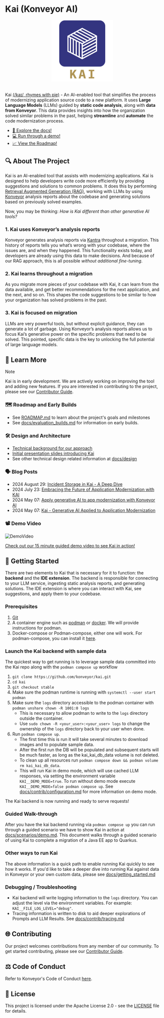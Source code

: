 # Kai (Konveyor AI)

<!-- trunk-ignore-begin -->
<div align="center">
  <a href="https://github.com/konveyor/kai">
    <img src="docs/images/kai_logo.png" alt="KAI Logo" width="200" height="200">
  </a>
</div>
<!-- trunk-ignore-emd -->

<br>

Kai [(/kaɪ/, rhymes with pie)](https://www.howtopronounce.com/ka%C3%AC-4) - An
AI-enabled tool that simplifies the process of modernizing application source
code to a new platform. It uses **Large Language Models** (LLMs) guided by
**static code analysis**, along with **data from Konveyor**. This data provides
insights into how the organization solved similar problems in the past, helping
**streamline** and **automate** the code modernization process.

- [📖 Explore the docs!](/docs)
- [💻 Run through a demo!](/docs/scenarios/demo.md)
- [📈 View the Roadmap!](ROADMAP.md)

## 🔍 About The Project

Kai is an AI-enabled tool that assists with modernizing applications. Kai is
designed to help developers write code more efficiently by providing suggestions
and solutions to common problems. It does this by performing [Retrieval
Augmented Generation (RAG)](https://arxiv.org/abs/2005.11401), working with LLMs
by using [Konveyor](https://github.com/konveyor) analysis reports about the
codebase and generating solutions based on previously solved examples.

Now, you may be thinking: _How is Kai different than other generative AI tools?_

### 1. Kai uses Konveyor’s analysis reports

Konveyor generates analysis reports via
[Kantra](https://github.com/konveyor/kantra) throughout a migration. This
history of reports tells you what’s wrong with your codebase, where the issues
are, and when they happened. This functionality exists today, and developers are
already using this data to make decisions. And because of our RAG approach, this
is all possible _without additional fine-tuning_.

### 2. Kai learns throughout a migration

As you migrate more pieces of your
codebase with Kai, it can learn from the data available, and get better
recommendations for the next application, and the next, and so on. This shapes
the code suggestions to be similar to how your organization has solved problems
in the past.

### 3. Kai is focused on migration

LLMs are very powerful tools, but without explicit guidance, they can generate a
lot of garbage. Using Konveyor’s analysis reports allows us to focus Kai’s
generative power on the specific problems that need to be solved. This pointed,
specific data is the key to unlocking the full potential of large language
models.

## 🏫 Learn More

> [!NOTE]
>
> Kai is in early development. We are actively working on improving the tool and
> adding new features. If you are interested in contributing to the project,
> please see our [Contributor Guide](CONTRIBUTING.md).

### 🗺️ Roadmap and Early Builds

- See [ROADMAP.md](ROADMAP.md) to learn about the project's goals and milestones
- See [docs/evaluation_builds.md](docs/evaluation_builds.md) for information on
  early builds.

### 🛠️ Design and Architecture

- [Technical background for our approach](docs/design/technical_background.md)
- [Initial presentation slides introducing
  Kai](https://docs.google.com/presentation/d/1awMdp5hHC6L4Xc_uY6Kj4XiskAArDGPhyQRBI6GJUAo/)
- See other technical design related information at [docs/design](docs/design)

### 🗣️ Blog Posts

- 2024 August 29: [Incident Storage in Kai - A Deep Dive](https://www.konveyor.io/blog/kai-incident-storage-2024/)
- 2024 July 23: [Embracing the Future of Application Modernization with KAI](https://shaaf.dev/post/2024-07-23-embracing-the-future-of-app-mod-with-konveyor-ai/)
- 2024 May 07: [Apply generative AI to app modernization with Konveyor AI](https://developers.redhat.com/articles/2024/05/07/modernize-apps-konveyor-ai)
- 2024 May 07: [Kai - Generative AI Applied to Application Modernization](https://www.konveyor.io/blog/kai-deep-dive-2024/)

### 📽️ Demo Video

![DemoVideo](/docs/images/Kai_April_26c.gif)

[Check out our 15 minute guided demo video to see Kai in
action!](https://www.youtube.com/watch?v=aE8qNY2m4v4)

## 🚀 Getting Started

There are two elements to Kai that is necessary for it to function: the
**backend** and the **IDE extension**. The backend is responsible for connecting
to your LLM service, ingesting static analysis reports, and generating
solutions. The IDE extension is where you can interact with Kai, see
suggestions, and apply them to your codebase.

### Prerequisites

1. [Git](https://git-scm.com/downloads)
1. A container engine such as [podman](https://podman.io/docs/installation) or
   [docker](https://docs.docker.com/get-docker/). We will provide instructions
   for podman.
1. Docker-compose or Podman-compose, either one will work. For podman-compose,
   you can install it [here](https://github.com/containers/podman-compose).

### Launch the Kai backend with sample data

The quickest way to get running is to leverage sample data committed into the
Kai repo along with the `podman compose up` workflow

1. `git clone https://github.com/konveyor/kai.git`
1. `cd kai`
1. `git checkout stable`
1. Make sure the podman runtime is running with `systemctl --user start podman`
1. Make sure the `logs` directory accessible to the podman container with
   `podman unshare chown -R 1001:0 logs`
   - This is necessary to allow podman to write to the `logs` directory outside
     the container.
   - Use `sudo chown -R <your_user>:<your_user> logs` to change the ownership
     of the `logs` directory back to your user when done.
1. Run `podman compose up`.
   - The first time this is run it will take several minutes to download images
     and to populate sample data.
   - After the first run the DB will be populated and subsequent starts will be
     much faster, as long as the kai_kai_db_data volume is not deleted.
   - To clean up all resources run `podman compose down && podman volume rm
kai_kai_db_data`.
   - This will run Kai in demo mode, which will use cached LLM responses, via
     setting the environment variable `KAI__DEMO_MODE=true`. To run without demo
     mode execute `KAI__DEMO_MODE=false podman compose up`. See
     [docs/contrib/configuration.md](docs/contrib/configuration.md) for more
     information on demo mode.

The Kai backend is now running and ready to serve requests!

### Guided Walk-through

After you have the kai backend running via `podman compose up` you can run
through a guided scenario we have to show Kai in action at
[docs/scenarios/demo.md](docs/scenarios/demo.md). This document walks through a
guided scenario of using Kai to complete a migration of a Java EE app to
Quarkus.

### Other ways to run Kai

The above information is a quick path to enable running Kai quickly to see how
it works. If you'd like to take a deeper dive into running Kai against data in
Konveyor or your own custom data, please see
[docs/getting_started.md](docs/getting_started.md)

### Debugging / Troubleshooting

- Kai backend will write logging information to the `logs` directory. You can
  adjust the level via the environment variables. For example:
  `KAI__FILE_LOG_LEVEL="debug"`.
- Tracing information is written to disk to aid deeper explorations of Prompts
  and LLM Results. See [docs/contrib/tracing.md](docs/contrib/tracing.md)

## 🌐 Contributing

Our project welcomes contributions from any member of our community. To get
started contributing, please see our [Contributor Guide](CONTRIBUTING.md).

## ⚖️ Code of Conduct

Refer to Konveyor's Code of Conduct
[here](https://github.com/konveyor/community/blob/main/CODE_OF_CONDUCT.md).

## 📜 License

This project is licensed under the Apache License 2.0 - see the
[LICENSE](LICENSE) file for details.
